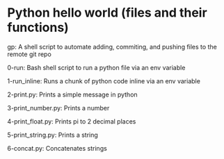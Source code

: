 # Python hello world (files and their functions)
gp: A shell script to automate adding, commiting, and pushing files to the remote git repo

0-run: Bash shell script to run a python file via an env variable

1-run_inline: Runs a chunk of python code inline via an env variable

2-print.py: Prints a simple message in python

3-print_number.py: Prints a number

4-print_float.py: Prints pi to 2 decimal places

5-print_string.py: Prints a string

6-concat.py: Concatenates strings
